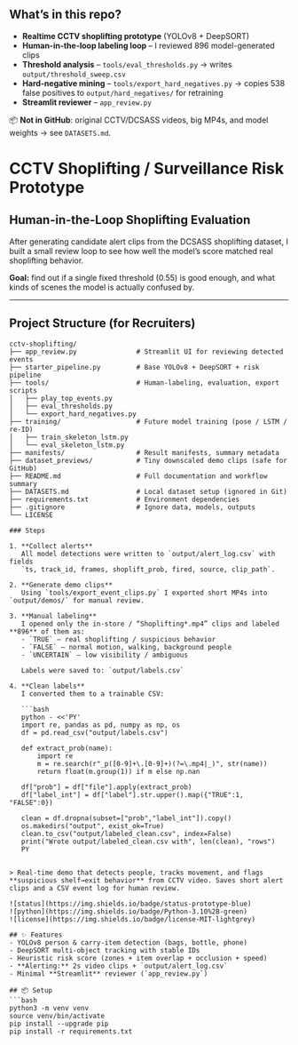 ## What’s in this repo?

- **Realtime CCTV shoplifting prototype** (YOLOv8 + DeepSORT)
- **Human-in-the-loop labeling loop** – I reviewed 896 model-generated clips
- **Threshold analysis** – `tools/eval_thresholds.py` → writes `output/threshold_sweep.csv`
- **Hard-negative mining** – `tools/export_hard_negatives.py` → copies 538 false positives to `output/hard_negatives/` for retraining
- **Streamlit reviewer** – `app_review.py`

📦 **Not in GitHub**: original CCTV/DCSASS videos, big MP4s, and model weights → see `DATASETS.md`.

# CCTV Shoplifting / Surveillance Risk Prototype
## Human-in-the-Loop Shoplifting Evaluation

After generating candidate alert clips from the DCSASS shoplifting dataset, I built a small review loop to see how well the model’s score matched real shoplifting behavior.

**Goal:** find out if a single fixed threshold (0.55) is good enough, and what kinds of scenes the model is actually confused by.

---

## Project Structure (for Recruiters)

```text
cctv-shoplifting/
├── app_review.py               # Streamlit UI for reviewing detected events
├── starter_pipeline.py         # Base YOLOv8 + DeepSORT + risk pipeline
├── tools/                      # Human-labeling, evaluation, export scripts
│   ├── play_top_events.py
│   ├── eval_thresholds.py
│   └── export_hard_negatives.py
├── training/                   # Future model training (pose / LSTM / re-ID)
│   ├── train_skeleton_lstm.py
│   └── eval_skeleton_lstm.py
├── manifests/                  # Result manifests, summary metadata
├── dataset_previews/           # Tiny downscaled demo clips (safe for GitHub)
├── README.md                   # Full documentation and workflow summary
├── DATASETS.md                 # Local dataset setup (ignored in Git)
├── requirements.txt            # Environment dependencies
├── .gitignore                  # Ignore data, models, outputs
└── LICENSE

### Steps

1. **Collect alerts**  
   All model detections were written to `output/alert_log.csv` with fields  
   `ts, track_id, frames, shoplift_prob, fired, source, clip_path`.

2. **Generate demo clips**  
   Using `tools/export_event_clips.py` I exported short MP4s into `output/demos/` for manual review.

3. **Manual labeling**  
   I opened only the in-store / “Shoplifting*.mp4” clips and labeled **896** of them as:
   - `TRUE` – real shoplifting / suspicious behavior
   - `FALSE` – normal motion, walking, background people
   - `UNCERTAIN` – low visibility / ambiguous

   Labels were saved to: `output/labels.csv`

4. **Clean labels**  
   I converted them to a trainable CSV:

   ```bash
   python - <<'PY'
   import re, pandas as pd, numpy as np, os
   df = pd.read_csv("output/labels.csv")

   def extract_prob(name):
       import re
       m = re.search(r"_p([0-9]+\.[0-9]+)(?=\.mp4|_)", str(name))
       return float(m.group(1)) if m else np.nan

   df["prob"] = df["file"].apply(extract_prob)
   df["label_int"] = df["label"].str.upper().map({"TRUE":1, "FALSE":0})

   clean = df.dropna(subset=["prob","label_int"]).copy()
   os.makedirs("output", exist_ok=True)
   clean.to_csv("output/labeled_clean.csv", index=False)
   print("Wrote output/labeled_clean.csv with", len(clean), "rows")
   PY


> Real-time demo that detects people, tracks movement, and flags **suspicious shelf→exit behavior** from CCTV video. Saves short alert clips and a CSV event log for human review.

![status](https://img.shields.io/badge/status-prototype-blue)
![python](https://img.shields.io/badge/Python-3.10%2B-green)
![license](https://img.shields.io/badge/license-MIT-lightgrey)

## ✨ Features
- YOLOv8 person & carry-item detection (bags, bottle, phone)
- DeepSORT multi-object tracking with stable IDs
- Heuristic risk score (zones + item overlap + occlusion + speed)
- **Alerting:** 2s video clips + `output/alert_log.csv`
- Minimal **Streamlit** reviewer (`app_review.py`)

## 📦 Setup
```bash
python3 -m venv venv
source venv/bin/activate
pip install --upgrade pip
pip install -r requirements.txt

